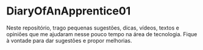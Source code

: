 # DiaryOfAnApprentice01
Neste repositório, trago pequenas sugestões, dicas, vídeos, textos e opiniões que me ajudaram nesse pouco tempo na área de tecnologia. Fique à vontade para dar sugestões e propor melhorias.
